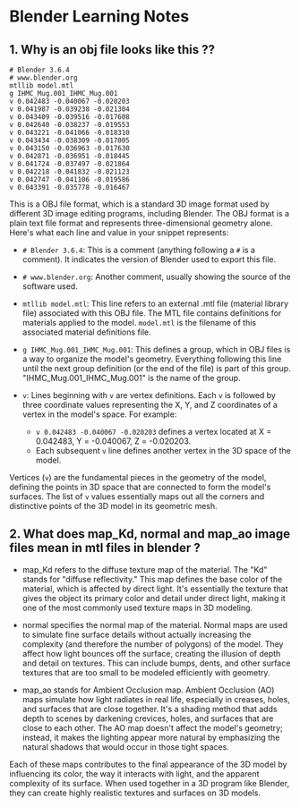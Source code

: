 # Blender Learning Notes
## 1. Why is an obj file looks like this ??
```
# Blender 3.6.4
# www.blender.org
mtllib model.mtl
g IHMC_Mug.001_IHMC_Mug.001
v 0.042483 -0.040067 -0.020203
v 0.041987 -0.039238 -0.021304
v 0.043409 -0.039516 -0.017608
v 0.042640 -0.038237 -0.019553
v 0.043221 -0.041066 -0.018310
v 0.043434 -0.038309 -0.017005
v 0.043150 -0.036963 -0.017630
v 0.042871 -0.036951 -0.018445
v 0.041724 -0.037497 -0.021864
v 0.042218 -0.041832 -0.021123
v 0.042747 -0.041106 -0.019586
v 0.043391 -0.035778 -0.016467 
```

This is a OBJ file format, which is a standard 3D image format used by different 3D image editing programs, including Blender. The OBJ format is a plain text file format and represents three-dimensional geometry alone. Here's what each line and value in your snippet represents:

- `# Blender 3.6.4`: This is a comment (anything following a `#` is a comment). It indicates the version of Blender used to export this file.

- `# www.blender.org`: Another comment, usually showing the source of the software used.

- `mtllib model.mtl`: This line refers to an external .mtl file (material library file) associated with this OBJ file. The MTL file contains definitions for materials applied to the model. `model.mtl` is the filename of this associated material definitions file.

- `g IHMC_Mug.001_IHMC_Mug.001`: This defines a group, which in OBJ files is a way to organize the model's geometry. Everything following this line until the next group definition (or the end of the file) is part of this group. "IHMC_Mug.001_IHMC_Mug.001" is the name of the group.

- `v`: Lines beginning with `v` are vertex definitions. Each `v` is followed by three coordinate values representing the X, Y, and Z coordinates of a vertex in the model's space. For example:
   - `v 0.042483 -0.040067 -0.020203` defines a vertex located at X = 0.042483, Y = -0.040067, Z = -0.020203.
   - Each subsequent `v` line defines another vertex in the 3D space of the model.

Vertices (`v`) are the fundamental pieces in the geometry of the model, defining the points in 3D space that are connected to form the model's surfaces. The list of `v` values essentially maps out all the corners and distinctive points of the 3D model in its geometric mesh.

## 2. What does map_Kd, normal and map_ao image files mean in mtl files in blender ?  
- map_Kd refers to the diffuse texture map of the material. The "Kd" stands for "diffuse reflectivity." This map defines the base color of the material, which is affected by direct light. It's essentially the texture that gives the object its primary color and detail under direct light, making it one of the most commonly used texture maps in 3D modeling.

- normal specifies the normal map of the material. Normal maps are used to simulate fine surface details without actually increasing the complexity (and therefore the number of polygons) of the model. They affect how light bounces off the surface, creating the illusion of depth and detail on textures. This can include bumps, dents, and other surface textures that are too small to be modeled efficiently with geometry.

- map_ao stands for Ambient Occlusion map. Ambient Occlusion (AO) maps simulate how light radiates in real life, especially in creases, holes, and surfaces that are close together. It's a shading method that adds depth to scenes by darkening crevices, holes, and surfaces that are close to each other. The AO map doesn't affect the model's geometry; instead, it makes the lighting appear more natural by emphasizing the natural shadows that would occur in those tight spaces.

Each of these maps contributes to the final appearance of the 3D model by influencing its color, the way it interacts with light, and the apparent complexity of its surface. When used together in a 3D program like Blender, they can create highly realistic textures and surfaces on 3D models.
